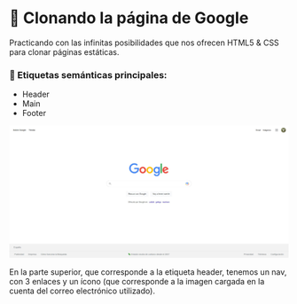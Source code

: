 # 🔬 Clonando la página de Google

Practicando con las infinitas posibilidades que nos ofrecen HTML5 & CSS para clonar páginas estáticas.

### 🧷 Etiquetas semánticas principales:

- Header
- Main
- Footer

![home image](HTML/ASSETS/Google-fondo-blanco.jpg)

En la parte superior, que corresponde a la etiqueta header, tenemos un nav, con 3 enlaces y un ícono (que corresponde a la imagen cargada en la cuenta del correo electrónico utilizado).

